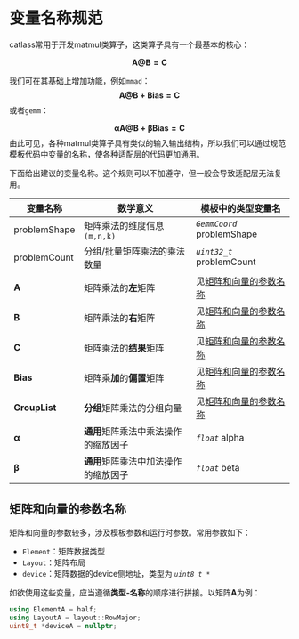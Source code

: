 # 变量名称规范

catlass常用于开发matmul类算子，这类算子具有一个最基本的核心：

$$
\mathbf{A@B=C}
$$

我们可在其基础上增加功能，例如`mmad`：
$$
\mathbf{A@B + Bias = C}
$$
或者`gemm`：

$$
\mathbf{\alpha A@B + \beta Bias = C}
$$
由此可见，各种matmul类算子具有类似的输入输出结构，所以我们可以通过规范模板代码中变量的名称，使各种适配层的代码更加通用。

下面给出建议的变量名称。这个规则可以不加遵守，但一般会导致适配层无法复用。

| 变量名称             | 数学意义                             | 模板中的类型变量名                              |
| -------------------- | ------------------------------------ | ----------------------------------------------- |
| problemShape         | 矩阵乘法的维度信息`(m,n,k)`          | *`GemmCoord`* problemShape                      |
| problemCount         | 分组/批量矩阵乘法的乘法数量          | *`uint32_t`* problemCount                       |
| $\mathbf{A}$         | 矩阵乘法的**左**矩阵                 | 见[矩阵和向量的参数名称](#矩阵和向量的参数名称) |
| $\mathbf{B}$         | 矩阵乘法的**右**矩阵                 | 见[矩阵和向量的参数名称](#矩阵和向量的参数名称) |
| $\mathbf{C}$         | 矩阵乘法的**结果**矩阵               | 见[矩阵和向量的参数名称](#矩阵和向量的参数名称) |
| $\mathbf{Bias}$      | 矩阵乘**加**的**偏置**矩阵           | 见[矩阵和向量的参数名称](#矩阵和向量的参数名称) |
| $\mathbf{GroupList}$ | **分组**矩阵乘法的分组向量           | 见[矩阵和向量的参数名称](#矩阵和向量的参数名称) |
| $\mathbf{\alpha}$    | **通用**矩阵乘法中乘法操作的缩放因子 | *`float`* alpha                                 |
| $\mathbf{\beta}$     | **通用**矩阵乘法中加法操作的缩放因子 | *`float`* beta                                  |

## 矩阵和向量的参数名称

矩阵和向量的参数较多，涉及模板参数和运行时参数。常用参数如下：

- `Element`：矩阵数据类型
- `Layout`：矩阵布局
- `device`：矩阵数据的device侧地址，类型为 *`uint8_t *`*

如欲使用这些变量，应当遵循**类型-名称**的顺序进行拼接。以矩阵$\mathbf{A}$为例：

```cpp
using ElementA = half;
using LayoutA = layout::RowMajor;
uint8_t *deviceA = nullptr;
```
